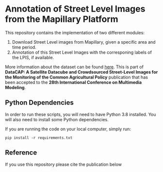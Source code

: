 
# Annotation of Street Level Images from the Mapillary Platform

This repository contains the implementation of two different modules:
1. Download Street Level images from Mapillary, given a specific area and time period. 
2. Annotation of this Street Level Images with the corresponing labels of the LPIS, if available.

More information about the dataset can be found [here](https://github.com/Agri-Hub/Mapillary_Annotation). This is part of **DataCAP: A Satellite Datacube and Crowdsourced Street-Level Images for the Monitoring of the Common Agricultural Policy** publication that has been accepted to the **28th International Conference on Multimedia Modeling**.


## Python Dependencies

In order to run these scripts, you will need to have Python 3.8 installed. You will also need to install some Python dependencies. 

If you are running the code on your local computer, simply run:

```
pip install -r requirements.txt
```

## Reference

If you use this repository please cite the publication below

<!--
```bibtex
@inproceedings{sitokonstantinou2022datacap,
  title={DataCAP: A Satellite Datacube and Crowdsourced Street-Level Images for the Monitoring of the Common Agricultural Policy},
  author={Sitokonstantinou, Vasileios and Koukos, Alkiviadis and Drivas, Thanassis and Kontoes, Charalampos and Karathanassi, Vassilia},
  booktitle={International Conference on Multimedia Modeling},
  pages={473--478},
  year={2022},
  organization={Springer}
}
```
-->

